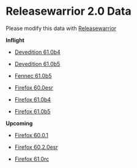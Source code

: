 

Releasewarrior 2.0 Data
=======================

Please modify this data with [Releasewarrior](https://github.com/mozilla-releng/releasewarrior-2.0)

**Inflight**

* [Devedition 61.0b4](/inflight/devedition/devedition-devedition-61.0b4.md)

* [Devedition 61.0b5](/inflight/devedition/devedition-devedition-61.0b5.md)

* [Fennec 61.0b5](/inflight/fennec/fennec-beta-61.0b5.md)

* [Firefox 60.0esr](/inflight/firefox/firefox-esr60-60.0esr.md)

* [Firefox 61.0b4](/inflight/firefox/firefox-beta-61.0b4.md)

* [Firefox 61.0b5](/inflight/firefox/firefox-beta-61.0b5.md)

**Upcoming**

* [Firefox 60.0.1](/upcoming/firefox/firefox-release-60.0.1.md)

* [Firefox 60.2.0esr](/upcoming/firefox/firefox-esr60-60.2.0esr.md)

* [Firefox 61.0rc](/upcoming/firefox/firefox-release-rc-61.0rc.md)

